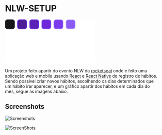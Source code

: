 # NLW-SETUP
![Logo](https://raw.githubusercontent.com/W-Wag/NLW-SETUP/048cc0e862b63a6cbec37c34b322705fd02c0dfa/web/src/assets/logo.svg)

Um projeto feito apartir do evento NLW da [rocketseat](https://rocketseat.com.br) onde e feito uma aplicação web e mobile usando [React](https://reactjs.org/docs) e [React Native](https://reactnative.dev/docs/) de registro de hábitos. Sendo possivel criar novos hábitos, escolhendo os dias determinados que um hábito irar aparecer, e um gráfico apartir dos hábitos em cada dia do mês, segue as imagens abaixo.

## Screenshots

![Screenshots](https://uploaddeimagens.com.br/images/004/311/332/full/imagem_2023-01-24_200738203.png?1674602024)

![ScreenShots](https://uploaddeimagens.com.br/images/004/311/333/full/imagem_2023-01-24_201525495.png?1674602121)


